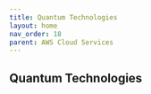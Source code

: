 ```yaml
---
title: Quantum Technologies
layout: home
nav_order: 18
parent: AWS Cloud Services
---
```


## Quantum Technologies